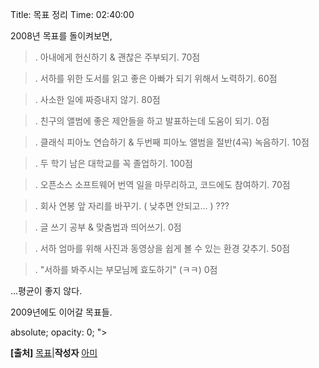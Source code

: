 Title: 목표 정리
Time: 02:40:00

2008년 목표를 돌이켜보면,

> . 아내에게 헌신하기 & 괜찮은 주부되기. 70점

>

> . 서하를 위한 도서를 읽고 좋은 아빠가 되기 위해서 노력하기. 60점

>

> . 사소한 일에 짜증내지 않기. 80점

>

> . 친구의 앨범에 좋은 제안들을 하고 발표하는데 도움이 되기. 0점

>

> . 클래식 피아노 연습하기 & 두번째 피아노 앨범을 절반(4곡) 녹음하기. 10점

>

> . 두 학기 남은 대학교를 꼭 졸업하기. 100점

>

> . 오픈소스 소프트웨어 번역 일을 마무리하고, 코드에도 참여하기. 70점

>

> . 회사 연봉 앞 자리를 바꾸기. ( 낮추면 안되고... ) ???

>

> . 글 쓰기 공부 & 맞춤법과 띄어쓰기. 0점

>

> . 서하 엄마를 위해 사진과 동영상을 쉽게 볼 수 있는 환경 갖추기. 50점

>

> . "서하를 봐주시는 부모님께 효도하기" (ㅋㅋ) 0점

...평균이 좋지 않다.

2009년에도 이어갈 목표들.

  

absolute; opacity: 0; ">

**[출처]** [목표](http://blog.naver.com/ez_/140046502413)|**작성자** [아미](http://blog.naver.com/ez_)


